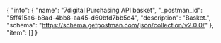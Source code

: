 {
  "info": {
    "name": "7digital Purchasing API basket",
    "_postman_id": "5ff415a6-b8ad-4bb8-aa45-d60bfd7bb5c4",
    "description": "Basket.",
    "schema": "https://schema.getpostman.com/json/collection/v2.0.0/"
  },
  "item": []
}